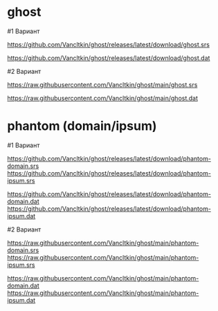 # ghost

#1 Вариант

https://github.com/Vancltkin/ghost/releases/latest/download/ghost.srs

https://github.com/Vancltkin/ghost/releases/latest/download/ghost.dat

#2 Вариант

https://raw.githubusercontent.com/Vancltkin/ghost/main/ghost.srs

https://raw.githubusercontent.com/Vancltkin/ghost/main/ghost.dat


# phantom (domain/ipsum)

#1 Вариант

https://github.com/Vancltkin/ghost/releases/latest/download/phantom-domain.srs
https://github.com/Vancltkin/ghost/releases/latest/download/phantom-ipsum.srs

https://github.com/Vancltkin/ghost/releases/latest/download/phantom-domain.dat
https://github.com/Vancltkin/ghost/releases/latest/download/phantom-ipsum.dat

#2 Вариант

https://raw.githubusercontent.com/Vancltkin/ghost/main/phantom-domain.srs
https://raw.githubusercontent.com/Vancltkin/ghost/main/phantom-ipsum.srs

https://raw.githubusercontent.com/Vancltkin/ghost/main/phantom-domain.dat
https://raw.githubusercontent.com/Vancltkin/ghost/main/phantom-ipsum.dat
